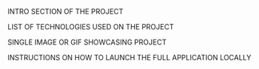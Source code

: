 
INTRO SECTION OF THE PROJECT

LIST OF TECHNOLOGIES USED ON THE PROJECT

SINGLE IMAGE OR GIF SHOWCASING PROJECT

INSTRUCTIONS ON HOW TO LAUNCH THE FULL APPLICATION LOCALLY
